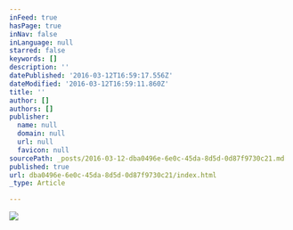 ```yaml
---
inFeed: true
hasPage: true
inNav: false
inLanguage: null
starred: false
keywords: []
description: ''
datePublished: '2016-03-12T16:59:17.556Z'
dateModified: '2016-03-12T16:59:11.860Z'
title: ''
author: []
authors: []
publisher:
  name: null
  domain: null
  url: null
  favicon: null
sourcePath: _posts/2016-03-12-dba0496e-6e0c-45da-8d5d-0d87f9730c21.md
published: true
url: dba0496e-6e0c-45da-8d5d-0d87f9730c21/index.html
_type: Article

---
```

![](https://the-grid-user-content.s3-us-west-2.amazonaws.com/37c071ec-9446-4332-bfb9-ab5dbbc2c91a.png)